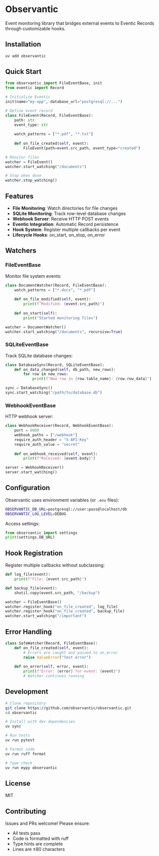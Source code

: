 # Observantic

Event monitoring library that bridges external events to Eventic Records through customizable hooks.

## Installation

```bash
uv add observantic
```

## Quick Start

```python
from observantic import FileEventBase, init
from eventic import Record

# Initialize Eventic
init(name="my-app", database_url="postgresql://...")

# Define event record
class FileEvent(Record, FileEventBase):
    path: str
    event_type: str
    
    watch_patterns = ["*.pdf", "*.txt"]
    
    def on_file_created(self, event):
        FileEvent(path=event.src_path, event_type="created")

# Monitor files
watcher = FileEvent()
watcher.start_watching("/documents")

# Stop when done
watcher.stop_watching()
```

## Features

- **File Monitoring**: Watch directories for file changes
- **SQLite Monitoring**: Track row-level database changes
- **Webhook Server**: Receive HTTP POST events
- **Eventic Integration**: Automatic Record persistence
- **Hook System**: Register multiple callbacks per event
- **Lifecycle Hooks**: on_start, on_stop, on_error

## Watchers

### FileEventBase

Monitor file system events:

```python
class DocumentWatcher(Record, FileEventBase):
    watch_patterns = ["*.docx", "*.pdf"]
    
    def on_file_modified(self, event):
        print(f"Modified: {event.src_path}")
    
    def on_start(self):
        print("Started monitoring files")

watcher = DocumentWatcher()
watcher.start_watching("/documents", recursive=True)
```

### SQLiteEventBase

Track SQLite database changes:

```python
class DatabaseSync(Record, SQLiteEventBase):
    def on_data_changed(self, db_path, new_rows):
        for row in new_rows:
            print(f"New row in {row.table_name}: {row.row_data}")

sync = DatabaseSync()
sync.start_watching("/path/to/database.db")
```

### WebhookEventBase

HTTP webhook server:

```python
class WebhookReceiver(Record, WebhookEventBase):
    port = 8080
    webhook_paths = ["/webhook"]
    require_auth_header = "X-API-Key"
    require_auth_value = "secret"
    
    def on_webhook_received(self, event):
        print(f"Received: {event.body}")

server = WebhookReceiver()
server.start_watching()
```

## Configuration

Observantic uses environment variables (or `.env` files):

```bash
OBSERVANTIC_DB_URL=postgresql://user:pass@localhost/db
OBSERVANTIC_LOG_LEVEL=DEBUG
```

Access settings:

```python
from observantic import settings
print(settings.DB_URL)
```

## Hook Registration

Register multiple callbacks without subclassing:

```python
def log_file(event):
    print(f"File: {event.src_path}")

def backup_file(event):
    shutil.copy(event.src_path, "/backup")

watcher = FileEventBase()
watcher.register_hook("on_file_created", log_file)
watcher.register_hook("on_file_created", backup_file)
watcher.start_watching("/important")
```

## Error Handling

```python
class SafeWatcher(Record, FileEventBase):
    def on_file_created(self, event):
        # Errors are caught and passed to on_error
        raise ValueError("Test error")
    
    def on_error(self, error, event):
        print(f"Error: {error} for event: {event}")
        # Watcher continues running
```

## Development

```bash
# Clone repository
git clone https://github.com/observantic/observantic.git
cd observantic

# Install with dev dependencies
uv sync

# Run tests
uv run pytest

# Format code
uv run ruff format

# Type check
uv run mypy observantic
```

## License

MIT

## Contributing

Issues and PRs welcome! Please ensure:
- All tests pass
- Code is formatted with ruff
- Type hints are complete
- Lines are ≤80 characters

